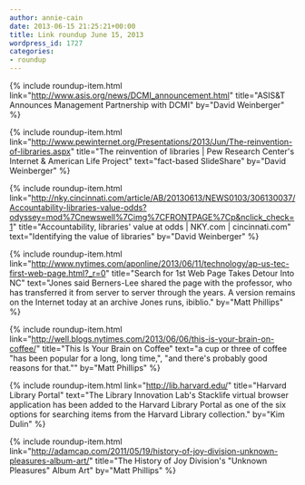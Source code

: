 ```yaml
---
author: annie-cain
date: 2013-06-15 21:25:21+00:00
title: Link roundup June 15, 2013
wordpress_id: 1727
categories:
- roundup
---
```


{% include roundup-item.html
  link="http://www.asis.org/news/DCMI_announcement.html"
  title="ASIS&T Announces Management Partnership with DCMI"
  by="David Weinberger"
%}

{% include roundup-item.html
  link="http://www.pewinternet.org/Presentations/2013/Jun/The-reinvention-of-libraries.aspx"
  title="The reinvention of libraries | Pew Research Center's Internet & American Life Project"
  text="fact-based SlideShare"
  by="David Weinberger"
%}

{% include roundup-item.html
  link="http://nky.cincinnati.com/article/AB/20130613/NEWS0103/306130037/Accountability-libraries-value-odds?odyssey=mod%7Cnewswell%7Cimg%7CFRONTPAGE%7Cp&nclick_check=1"
  title="Accountability, libraries' value at odds | NKY.com | cincinnati.com"
  text="Identifying the value of libraries"
  by="David Weinberger"
%}

{% include roundup-item.html
  link="http://www.nytimes.com/aponline/2013/06/11/technology/ap-us-tec-first-web-page.html?_r=0"
  title="Search for 1st Web Page Takes Detour Into NC"
  text="Jones said Berners-Lee shared the page with the professor, who has transferred it from server to server through the years. A version remains on the Internet today at an archive Jones runs, ibiblio."
  by="Matt Phillips"
%}

{% include roundup-item.html
  link="http://well.blogs.nytimes.com/2013/06/06/this-is-your-brain-on-coffee/"
  title="This Is Your Brain on Coffee"
  text="a cup or three of coffee "has been popular for a long, long time,", "and there's probably good reasons for that.""
  by="Matt Phillips"
%}

{% include roundup-item.html
  link="http://lib.harvard.edu/"
  title="Harvard Library Portal"
  text="The Library Innovation Lab's Stacklife virtual browser application has been added to the Harvard Library Portal as one of the six options for searching items from the Harvard Library collection."
  by="Kim Dulin"
%}

{% include roundup-item.html
  link="http://adamcap.com/2011/05/19/history-of-joy-division-unknown-pleasures-album-art/"
  title="The History of Joy Division's \"Unknown Pleasures\" Album Art"
  by="Matt Phillips"
%}
